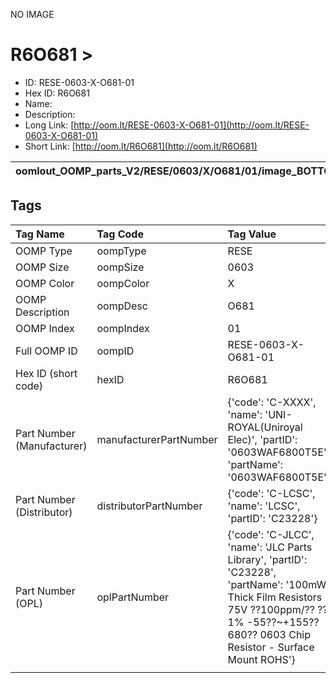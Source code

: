 


  
NO IMAGE  
# R6O681 > 

- ID: RESE-0603-X-O681-01
- Hex ID: R6O681
- Name: 
- Description: 
- Long Link: [http://oom.lt/RESE-0603-X-O681-01](http://oom.lt/RESE-0603-X-O681-01)
- Short Link: [http://oom.lt/R6O681](http://oom.lt/R6O681)
  

|oomlout_OOMP_parts_V2/RESE/0603/X/O681/01/image_BOTTOM.jpg|oomlout_OOMP_parts_V2/RESE/0603/X/O681/01/image_Re.jpg|||
| :---: | :---: | :---: | :---: |

## Tags
  

|Tag Name|Tag Code|Tag Value|
| :--- | :--- | :--- |
|OOMP Type|oompType|RESE|
|OOMP Size|oompSize|0603|
|OOMP Color|oompColor|X|
|OOMP Description|oompDesc|O681|
|OOMP Index|oompIndex|01|
|Full OOMP ID|oompID|RESE-0603-X-O681-01|
|Hex ID (short code)|hexID|R6O681|
|Part Number (Manufacturer)|manufacturerPartNumber|{'code': 'C-XXXX', 'name': 'UNI-ROYAL(Uniroyal Elec)', 'partID': '0603WAF6800T5E', 'partName': '0603WAF6800T5E'}|
|Part Number (Distributor)|distributorPartNumber|{'code': 'C-LCSC', 'name': 'LCSC', 'partID': 'C23228'}|
|Part Number (OPL)|oplPartNumber|{'code': 'C-JLCC', 'name': 'JLC Parts Library', 'partID': 'C23228', 'partName': '100mW Thick Film Resistors 75V ??100ppm/?? ??1% -55??~+155?? 680?? 0603  Chip Resistor - Surface Mount ROHS'}|
||||
